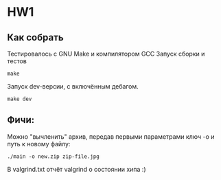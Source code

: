 # HW1

## Как собрать
Тестировалось с GNU Make и компилятором GCC
Запуск сборки и тестов
```
make
```
Запуск dev-версии, с включённым дебагом.
```
make dev
```
## Фичи:
Можно "вычленить" архив, передав первыми параметрами ключ -o и путь к новому файлу:
```
./main -o new.zip zip-file.jpg
```
В valgrind.txt отчёт valgrind о состоянии хипа :)
